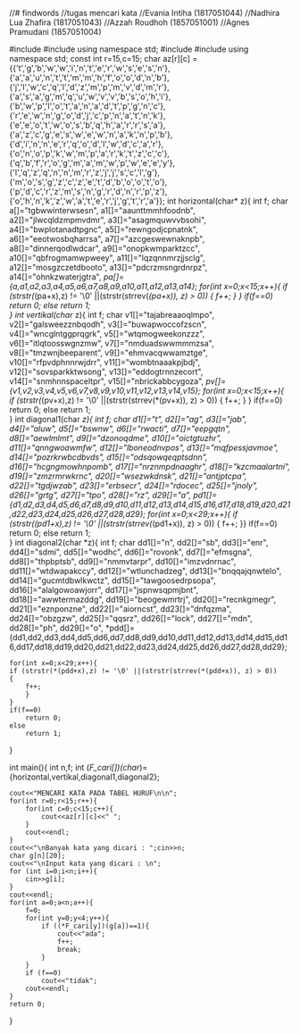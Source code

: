 //# findwords
//tugas mencari kata
//Evania Intiha (1817051044)
//Nadhira Lua Zhafira (1817051043)
//Azzah Roudhoh (1857051001)
//Agnes Pramudani (1857051004)

#include <iostream>
#include <cstring>
using namespace std;
#include <iostream>
#include <cstring>
using namespace std;
const int r=15,c=15;
char az[r][c] = {{'t','g','b','w','w','i','n','t','e','r','w','s','e','s','n'},
	{'a','a','u','n','t','t','m','m','h','f','o','o','d','n','b'},
    {'j','l','w','c','q','l','d','z','m','p','m','v','d','m','r'},
    {'a','s','a','g','m','q','u','w','v','v','b','s','o','h','i'},
    {'b','w','p','l','o','t','a','n','a','d','t','p','g','n','c'},
    {'r','e','w','n','g','o','d','j','c','p','n','a','t','n','k'},
    {'e','e','o','t','w','o','s','b','q','h','a','r','r','s','a'},
    {'a','z','c','g','e','s','w','e','w','n','a','k','n','p','b'},
    {'d','i','n','n','e','r','q','o','d','l','w','d','c','a','r'},
    {'o','n','o','p','k','w','m','p','a','r','k','t','z','c','c'},
    {'q','b','f','r','o','g','m','a','m','w','p','w','e','e','y'},
    {'l','q','z','q','n','n','m','r','z','j','j','s','c','l','g'},
    {'m','o','s','g','z','c','z','e','t','d','b','o','o','t','o'},
    {'p','d','c','r','z','m','s','n','g','r','d','n','r','p','z'},
    {'o','h','n','k','z','w','a','t','e','r','j','g','t','r','a'}};
int horizontal(char* z){
	int f;
	char a[]="tgbwwinterwsesn",
		 a1[]="aaunttmmhfoodnb",
		 a2[]="jlwcqldzmpmvdmr",
		 a3[]="asagmquwvvbsohi",
		 a4[]="bwplotanadtpgnc",
		 a5[]="rewngodjcpnatnk",
		 a6[]="eeotwosbqharrsa",
		 a7[]="azcgeswewnaknpb",
		 a8[]="dinnerqodlwdcar",
		 a9[]="onopkwmparktzcc",
		 a10[]="qbfrogmamwpweey",
		 a11[]="lqzqnnmrzjjsclg",
		 a12[]="mosgzczetdbooto",
		 a13[]="pdcrzmsngrdnrpz",
		 a14[]="ohnkzwaterjgtra",
		*pa[]={a,a1,a2,a3,a4,a5,a6,a7,a8,a9,a10,a11,a12,a13,a14};
	for(int x=0;x<15;x++){
		if (strstr(*(pa+x),z) != '\0' ||(strstr(strrev(*(pa+x)), z) > 0))
        {
		f++;
		}
	}
	if(f==0)
		return 0;
	else
		return 1;	
}
int vertikal(char* z){
	int f;
	char v1[]="tajabreaaoqlmpo", 
		 v2[]="galsweezznbqodh", 
		 v3[]="buwapwoccofzscn", 
		 v4[]="wncglntggprqgrk", 
		 v5[]="wtqmogweekonzzz", 
		 v6[]="itlqtoosswgnzmw", 
		 v7[]="nmduadswwmmmzsa", 
		 v8[]="tmzwnjbeeparent", 
		 v9[]="ehmvacqwwamztge", 
		 v10[]="rfpvdphnnrwjdrr",
		 v11[]="wombtnaaakpjbdj", 
		 v12[]="sovsparkktwsong", 
		 v13[]="eddogtrnnzecort", 
		 v14[]="snmhnnspaceltpr", 
		 v15[]="nbrickabbcygoza",
	 	 *pv[]={v1,v2,v3,v4,v5,v6,v7,v8,v9,v10,v11,v12,v13,v14,v15};
	for(int x=0;x<15;x++){
		if (strstr(*(pv+x),z) != '\0' ||(strstr(strrev(*(pv+x)), z) > 0))
		{
		f++;
		}
	}
	if(f==0)
		return 0;
	else
		return 1;	
}
int diagonal1(char *z){
	int f;
	char d1[]="t",
		 d2[]="ag",
		 d3[]="jab",
		 d4[]="aluw",
		 d5[]="bswnw", 
		 d6[]="rwacti",
		 d7[]="eepgqtn", 
		 d8[]="aewlmlmt", 
		 d9[]="dzonoqdme", 
		 d10[]="oictgtuzhr", 
		 d11[]="qnngwoawmfw", 
		 d12[]="lboneodnvpos", 
		 d13[]="mqfpessjavmoe", 
		 d14[]="pozrkrwbcdbvds", 
	         d15[]="odsqowqeqptsdnn",
		 d16[]="hcgngmowhnpomb", 
		 d17[]="nrznmpdnaaghr", 
		 d18[]="kzcmaalartni", 
		 d19[]="zmzrmrwkrnc", 
		 d20[]="wsezwkdnsk", 
		 d21[]="antjptcpa", 
		 d22[]="tgdjwzab", 
		 d23[]="erbsecr", 
		 d24[]="rdocec",
		 d25[]="jnoly", 
		 d26[]="grtg", 
		 d27[]="tpo", 
		 d28[]="rz", 
		 d29[]="a",
		 *pd1[]={d1,d2,d3,d4,d5,d6,d7,d8,d9,d10,d11,d12,d13,d14,d15,d16,d17,d18,d19,d20,d21,d22,d23,d24,d25,d26,d27,d28,d29};
	for(int x=0;x<29;x++){
		if (strstr(*(pd1+x),z) != '\0' ||(strstr(strrev(*(pd1+x)), z) > 0))
		{
		f++;
		}}
	if(f==0)
		return 0;
	else
		return 1;	
}
int diagonal2(char *z){
	int f;
	char dd1[]="n",
		 dd2[]="sb", 
		 dd3[]="enr", 
		 dd4[]="sdmi", 
		 dd5[]="wodhc", 
		 dd6[]="rovonk", 
		 dd7[]="efmsgna", 
		 dd8[]="thpbptsb", 
		 dd9[]="nmmvtarpr",
		 dd10[]="imzvdnrnac", 
		 dd11[]="wtdwapakccy", 
		 dd12[]="wtlunchadzeg", 
		 dd13[]="bnqqajqnwtelo", 
		 dd14[]="gucmtdbwlkwctz", 
		 dd15[]="tawgoosedrpsopa", 
		 dd16[]="alalgowoawjorr", 
		 dd17[]="jspnwsqpmjbnt", 
		 dd18[]="awwtermazddg", 
	         dd19[]="beogewmrtrj", 
		 dd20[]="recnkgmegr", 
		 dd21[]="eznponzne", 
		 dd22[]="aiorncst", 
		 dd23[]="dnfqzma", 
		 dd24[]="obzgzw", 
		 dd25[]="qqsrz", 
		 dd26[]="lock", 
		 dd27[]="mdn", 
		 dd28[]="ph", 
		 dd29[]="o",
		 *pdd[]={dd1,dd2,dd3,dd4,dd5,dd6,dd7,dd8,dd9,dd10,dd11,dd12,dd13,dd14,dd15,dd16,dd17,dd18,dd19,dd20,dd21,dd22,dd23,dd24,dd25,dd26,dd27,dd28,dd29};
		 
	for(int x=0;x<29;x++){
	if (strstr(*(pdd+x),z) != '\0' ||(strstr(strrev(*(pdd+x)), z) > 0))
	{
		f++;
		}
	}
	if(f==0)
		return 0;
	else
		return 1;		
}

int main(){
	int n,f;
	int (*F_cari[])(char*)={horizontal,vertikal,diagonal1,diagonal2};
	
	cout<<"MENCARI KATA PADA TABEL HURUF\n\n";
	for(int r=0;r<15;r++){
		for(int c=0;c<15;c++){
			cout<<az[r][c]<<" ";
		}
		cout<<endl;
	}
	cout<<"\nBanyak kata yang dicari : ";cin>>n;
	char g[n][20];
	cout<<"\nInput kata yang dicari : \n";
	for (int i=0;i<n;i++){
		cin>>g[i];
	}
	cout<<endl;
	for(int a=0;a<n;a++){
		f=0;
		for(int y=0;y<4;y++){
			if ((*F_cari[y])(g[a])==1){
				cout<<"ada";
				f++;
				break;	
			}
		}
		if (f==0)
			cout<<"tidak";
		cout<<endl;
	}
	return 0;
}
